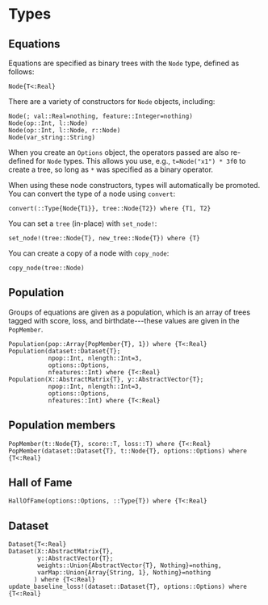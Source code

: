# Types

## Equations

Equations are specified as binary trees with the `Node` type, defined
as follows:

```@docs
Node{T<:Real}
```

There are a variety of constructors for `Node` objects, including:

```@docs
Node(; val::Real=nothing, feature::Integer=nothing)
Node(op::Int, l::Node)
Node(op::Int, l::Node, r::Node)
Node(var_string::String)
```

When you create an `Options` object, the operators
passed are also re-defined for `Node` types.
This allows you use, e.g., `t=Node("x1") * 3f0` to create a tree, so long as
`*` was specified as a binary operator.

When using these node constructors, types will automatically be promoted.
You can convert the type of a node using `convert`:

```@docs
convert(::Type{Node{T1}}, tree::Node{T2}) where {T1, T2}
```

You can set a `tree` (in-place) with `set_node!`:

```@docs
set_node!(tree::Node{T}, new_tree::Node{T}) where {T}
```

You can create a copy of a node with `copy_node`:

```@docs
copy_node(tree::Node)
```

## Population

Groups of equations are given as a population, which is
an array of trees tagged with score, loss, and birthdate---these
values are given in the `PopMember`.

```@docs
Population(pop::Array{PopMember{T}, 1}) where {T<:Real}
Population(dataset::Dataset{T};
           npop::Int, nlength::Int=3,
           options::Options,
           nfeatures::Int) where {T<:Real}
Population(X::AbstractMatrix{T}, y::AbstractVector{T};
           npop::Int, nlength::Int=3,
           options::Options,
           nfeatures::Int) where {T<:Real}
```

## Population members

```@docs
PopMember(t::Node{T}, score::T, loss::T) where {T<:Real}
PopMember(dataset::Dataset{T}, t::Node{T}, options::Options) where {T<:Real}
```

## Hall of Fame

```@docs
HallOfFame(options::Options, ::Type{T}) where {T<:Real}
```

## Dataset

```@docs
Dataset{T<:Real}
Dataset(X::AbstractMatrix{T},
        y::AbstractVector{T};
        weights::Union{AbstractVector{T}, Nothing}=nothing,
        varMap::Union{Array{String, 1}, Nothing}=nothing
       ) where {T<:Real}
update_baseline_loss!(dataset::Dataset{T}, options::Options) where {T<:Real}
```
